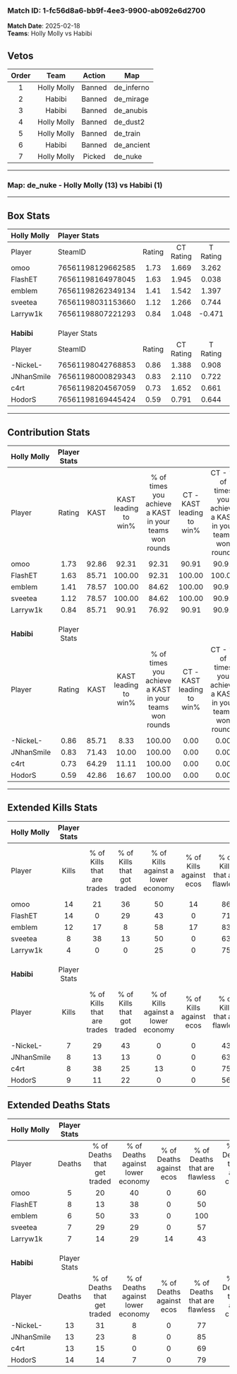 ### Match ID: 1-fc56d8a6-bb9f-4ee3-9900-ab092e6d2700  
**Match Date**: 2025-02-18  
**Teams**: Holly Molly vs Habibi  

## Vetos  

| Order | Team | Action | Map |
| :---: | :--: | :----: | --- |
| 1 | Holly Molly | Banned | de_inferno |
| 2 | Habibi | Banned | de_mirage |
| 3 | Habibi | Banned | de_anubis |
| 4 | Holly Molly | Banned | de_dust2 |
| 5 | Holly Molly | Banned | de_train |
| 6 | Habibi | Banned | de_ancient |
| 7 | Holly Molly | Picked | de_nuke |

---  

### **Map**: de_nuke - Holly Molly (13) vs Habibi (1)  
---  

## Box Stats  

| **Holly Molly** | Player Stats      |        |           |          |       |       |       |         |        |      |     |
| :- | :- | :-: | :-: | :-: | :-: | :-: | :-: | :-: | :-: | :-: | :-: |
| Player          | SteamID           | Rating | CT Rating | T Rating | KAST  |  ADR  | Kills | Assists | Deaths | K/D  | HS% |
| omoo            | 76561198129662585 |  1.73  |   1.669   |  3.262   | 92.86 | 86.4  |  14   |    5    |   5    | 2.80 | 50  |
| FlashET         | 76561198164978045 |  1.63  |   1.945   |  0.038   | 85.71 | 114.3 |  14   |    3    |   8    | 1.75 | 64  |
| emblem          | 76561198262349134 |  1.41  |   1.542   |  1.397   | 78.57 | 74.4  |  12   |    3    |   6    | 2.00 | 41  |
| sveetea         | 76561198031153660 |  1.12  |   1.266   |  0.744   | 78.57 | 65.6  |   8   |    6    |   7    | 1.14 | 37  |
| Larryw1k        | 76561198807221293 |  0.84  |   1.048   |  -0.471  | 85.71 | 46.4  |   4   |    4    |   7    | 0.57 | 75  |
|                 |                   |        |           |          |       |       |       |         |        |      |     |
|                 |                   |        |           |          |       |       |       |         |        |      |     |
|                 |                   |        |           |          |       |       |       |         |        |      |     |
| **Habibi**      | Player Stats      |        |           |          |       |       |       |         |        |      |     |
| Player          | SteamID           | Rating | CT Rating | T Rating | KAST  |  ADR  | Kills | Assists | Deaths | K/D  | HS% |
| -NickeL-        | 76561198042768853 |  0.86  |   1.388   |  0.908   | 85.71 | 65.4  |   7   |    4    |   13   | 0.54 | 71  |
| JNhanSmile      | 76561198000829343 |  0.83  |   2.110   |  0.722   | 71.43 | 70.5  |   8   |    3    |   13   | 0.62 | 75  |
| c4rt            | 76561198204567059 |  0.73  |   1.652   |  0.661   | 64.29 | 61.6  |   8   |    0    |   13   | 0.62 | 62  |
| HodorS          | 76561198169445424 |  0.59  |   0.791   |  0.644   | 42.86 | 57.6  |   9   |    1    |   14   | 0.64 | 44  |
---  

## Contribution Stats  

| **Holly Molly** | Player Stats |       |                      |                                                        |                           |                                                             |                          |                                                            |
| :- | :-: | :-: | :-: | :-: | :-: | :-: | :-: | :-: |
| Player          |    Rating    | KAST  | KAST leading to win% | % of times you achieve a KAST in your teams won rounds | CT - KAST leading to win% | CT - % of times you achieve a KAST in your teams won rounds | T - KAST leading to win% | T - % of times you achieve a KAST in your teams won rounds |
| omoo            |     1.73     | 92.86 |        92.31         |                         92.31                          |           90.91           |                            90.91                            |          100.00          |                           100.00                           |
| FlashET         |     1.63     | 85.71 |        100.00        |                         92.31                          |          100.00           |                           100.00                            |          100.00          |                           50.00                            |
| emblem          |     1.41     | 78.57 |        100.00        |                         84.62                          |          100.00           |                            90.91                            |          100.00          |                           50.00                            |
| sveetea         |     1.12     | 78.57 |        100.00        |                         84.62                          |          100.00           |                            90.91                            |          100.00          |                           50.00                            |
| Larryw1k        |     0.84     | 85.71 |        90.91         |                         76.92                          |           90.91           |                            90.91                            |           0.00           |                            0.00                            |
|                 |              |       |                      |                                                        |                           |                                                             |                          |                                                            |
|                 |              |       |                      |                                                        |                           |                                                             |                          |                                                            |
|                 |              |       |                      |                                                        |                           |                                                             |                          |                                                            |
| **Habibi**      | Player Stats |       |                      |                                                        |                           |                                                             |                          |                                                            |
| Player          |    Rating    | KAST  | KAST leading to win% | % of times you achieve a KAST in your teams won rounds | CT - KAST leading to win% | CT - % of times you achieve a KAST in your teams won rounds | T - KAST leading to win% | T - % of times you achieve a KAST in your teams won rounds |
| -NickeL-        |     0.86     | 85.71 |         8.33         |                         100.00                         |           0.00            |                            0.00                             |          10.00           |                           100.00                           |
| JNhanSmile      |     0.83     | 71.43 |        10.00         |                         100.00                         |           0.00            |                            0.00                             |          12.50           |                           100.00                           |
| c4rt            |     0.73     | 64.29 |        11.11         |                         100.00                         |           0.00            |                            0.00                             |          14.29           |                           100.00                           |
| HodorS          |     0.59     | 42.86 |        16.67         |                         100.00                         |           0.00            |                            0.00                             |          20.00           |                           100.00                           |
---  

## Extended Kills Stats  

| **Holly Molly** | Player Stats |                            |                            |                                    |                         |                              |                                 |                                       |                    |           |
| :- | :-: | :-: | :-: | :-: | :-: | :-: | :-: | :-: | :-: | :-: |
| Player          |    Kills     | % of Kills that are trades | % of Kills that got traded | % of Kills against a lower economy | % of Kills against ecos | % of Kills that are flawless | % of Kills that are close duels | % of Kills that are assisted by flash | Pistol Round Kills | AWP Kills |
| omoo            |      14      |             21             |             36             |                 50                 |           14            |              86              |                0                |                   0                   |         5          |     4     |
| FlashET         |      14      |             0              |             29             |                 43                 |            0            |              71              |                0                |                  43                   |         1          |     0     |
| emblem          |      12      |             17             |             8              |                 58                 |           17            |              83              |                0                |                   0                   |         1          |     0     |
| sveetea         |      8       |             38             |             13             |                 50                 |            0            |              63              |                0                |                   0                   |         0          |     0     |
| Larryw1k        |      4       |             0              |             0              |                 25                 |            0            |              75              |               25                |                  25                   |         0          |     0     |
|                 |              |                            |                            |                                    |                         |                              |                                 |                                       |                    |           |
|                 |              |                            |                            |                                    |                         |                              |                                 |                                       |                    |           |
|                 |              |                            |                            |                                    |                         |                              |                                 |                                       |                    |           |
| **Habibi**      | Player Stats |                            |                            |                                    |                         |                              |                                 |                                       |                    |           |
| Player          |    Kills     | % of Kills that are trades | % of Kills that got traded | % of Kills against a lower economy | % of Kills against ecos | % of Kills that are flawless | % of Kills that are close duels | % of Kills that are assisted by flash | Pistol Round Kills | AWP Kills |
| -NickeL-        |      7       |             29             |             43             |                 0                  |            0            |              43              |                0                |                   0                   |         2          |     0     |
| JNhanSmile      |      8       |             13             |             13             |                 0                  |            0            |              63              |                0                |                   0                   |         2          |     0     |
| c4rt            |      8       |             38             |             25             |                 13                 |            0            |              75              |               13                |                   0                   |         1          |     0     |
| HodorS          |      9       |             11             |             22             |                 0                  |            0            |              56              |                0                |                   0                   |         1          |     2     |
## Extended Deaths Stats  

| **Holly Molly** | Player Stats |                             |                                   |                          |                               |                            |                           |               |
| :- | :-: | :-: | :-: | :-: | :-: | :-: | :-: | :-: |
| Player          |    Deaths    | % of Deaths that get traded | % of Deaths against lower economy | % of Deaths against ecos | % of Deaths that are flawless | % of Deaths that are close | % of Deaths while blinded | Deaths to AWP |
| omoo            |      5       |             20              |                40                 |            0             |              60               |             0              |             0             |       1       |
| FlashET         |      8       |             13              |                38                 |            0             |              50               |             0              |             0             |       1       |
| emblem          |      6       |             50              |                33                 |            0             |              100              |             0              |             0             |       0       |
| sveetea         |      7       |             29              |                29                 |            0             |              57               |             14             |             0             |       0       |
| Larryw1k        |      7       |             14              |                29                 |            14            |              43               |             0              |             0             |       0       |
|                 |              |                             |                                   |                          |                               |                            |                           |               |
|                 |              |                             |                                   |                          |                               |                            |                           |               |
|                 |              |                             |                                   |                          |                               |                            |                           |               |
| **Habibi**      | Player Stats |                             |                                   |                          |                               |                            |                           |               |
| Player          |    Deaths    | % of Deaths that get traded | % of Deaths against lower economy | % of Deaths against ecos | % of Deaths that are flawless | % of Deaths that are close | % of Deaths while blinded | Deaths to AWP |
| -NickeL-        |      13      |             31              |                 8                 |            0             |              77               |             8              |            15             |       2       |
| JNhanSmile      |      13      |             23              |                 8                 |            0             |              85               |             0              |            23             |       2       |
| c4rt            |      13      |             15              |                 0                 |            0             |              69               |             0              |             8             |       0       |
| HodorS          |      14      |             14              |                 7                 |            0             |              79               |             0              |             7             |       0       |
